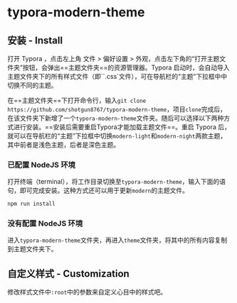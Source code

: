 # typora-modern-theme
## 安装 - Install

打开 Typora ，点击左上角 文件 > 偏好设置 > 外观，点击左下角的“打开主题文件夹”按钮，会弹出==主题文件夹==的资源管理器。Typora 启动时，会自动导入主题文件夹下的所有样式文件（即``.css`文件），可在导航栏的“主题”下拉框中中切换不同的主题。

在==主题文件夹==下打开命令行，输入`git clone https://github.com/shotgun8767/typora-modern-theme`，项目`clone`完成后，在该文件夹下新增了一个`typora-modern-theme`文件夹。随后可以选择以下两种方式进行安装。==安装后需要重启Typora才能加载主题文件==。重启 Typora 后，就可以在导航栏的“主题”下拉框中切换`modern-light`和`modern-night`两款主题，其中前者是浅色主题，后者是深色主题。

### 已配置 NodeJS 环境

打开终端（terminal），将工作目录切换至`typora-modern-theme`，输入下面的语句，即可完成安装。这种方式还可以用于更新`modern`的主题文件。

~~~bash
npm run install
~~~

### 没有配置 NodeJS 环境

进入`typora-modern-theme`文件夹，再进入`theme`文件夹，将其中的所有内容复制到主题文件夹下。

## 自定义样式 - Customization

修改样式文件中`:root`中的参数来自定义心目中的样式吧。

